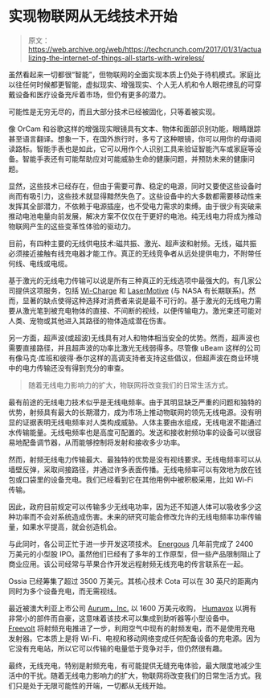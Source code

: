 # 实现物联网从无线技术开始

> 原文：<https://web.archive.org/web/https://techcrunch.com/2017/01/31/actualizing-the-internet-of-things-all-starts-with-wireless/>

虽然看起来一切都很“智能”，但物联网的全面实现本质上仍处于待机模式。家庭比以往任何时候都更智能，虚拟现实、增强现实、个人无人机和令人眼花缭乱的可穿戴设备和医疗设备充斥着市场，但仍有更多的潜力。

可能性是无穷无尽的，而且大部分技术已经被固化，只等着被实现。

像 OrCam 和谷歌这样的增强现实眼镜具有文本、物体和面部识别功能，眼睛跟踪甚至语言翻译。想象一下，在国外旅行时，多亏了这种眼镜，你可以用你的母语阅读路标。智能手表也是如此，它可以用作个人识别工具来验证智能汽车或家庭等设备。智能手表还有可能帮助应对可能威胁生命的健康问题，并预防未来的健康问题。

显然，这些技术已经存在，但由于需要可靠、稳定的电源，同时又要使这些设备时尚而有吸引力，这些技术就显得黯然失色了。这些设备中的大多数都需要移动性来发挥其全部潜力，不依赖于电源插座，也不受电力需求的束缚。由于很少有突破来推动电池电量向前发展，解决方案不仅仅在于更好的电池。纯无线电力将成为推动物联网产生的这些变革性体验的驱动力。

目前，有四种主要的无线供电技术:磁共振、激光、超声波和射频。无线，磁共振必须接近接触有线充电器才能工作。真正的无线竞争者从远处提供电力，不附带任何线、电线或电缆。

基于激光的无线电力传输可以说是所有三种真正的无线选项中最强大的。有几家公司提供这项服务，包括 [Wi-Charge](https://web.archive.org/web/20221207235749/https://www.crunchbase.com/organization/wi-charge) 和 [LaserMotive](https://web.archive.org/web/20221207235749/https://www.crunchbase.com/organization/laser-motive) (与 NASA 有长期联系)。然而，显著的缺点使得这种选择对消费者来说是最不可行的。基于激光的无线电力需要从激光笔到被充电物体的直接、不间断的视线，以便传输电力。激光束还可能对人类、宠物或其他进入其路径的物体造成潜在伤害。

另一方面，超声波(或超波)无线具有对人和物体相当安全的优势。然而，超声波也需要直接路径，并且超声波的功率比激光无线弱得多。尽管像 uBeam 这样的公司有像马克·库班和彼得·泰尔这样的高调支持者支持这些倡议，但超声波在商业环境中的电力传输还没有得到充分的审查。

> 随着无线电力影响力的扩大，物联网将改变我们的日常生活方式。

最有前途的无线电力技术似乎是无线电频率。由于其明显缺乏严重的问题和独特的优势，射频具有最大的长期潜力，成为市场上推动物联网的领先无线电源。没有明显的证据表明无线电频率对人类构成威胁。人体主要由水组成，无线电波不能通过水传输能量。无线电频率也是高度可配置的。发送和接收射频功率的设备可以很容易地配备调节器，从而能够控制将发射和接收多少功率。

然而，射频无线电力传输最大、最独特的优势是没有视线要求。无线电频率可以从墙壁反弹，采取间接路径，并通过许多表面传播。无线电频率可以有效地为放在钱包或口袋里的设备充电。我们已经看到它在其他用例中被积极采用，比如 Wi-Fi 传输。

因此，政府目前规定可以传输多少无线电功率，因为还不知道人体可以吸收多少这种功率而不会对系统造成伤害。未来的研究可能会修改允许的无线电频率功率传输量，如果水平提高，就会创造机会。

与此同时，各公司正忙于进一步开发这项技术。 [Energous](https://web.archive.org/web/20221207235749/https://www.crunchbase.com/organization/energous-corporation#/entity) 几年前完成了 2400 万美元的小型股 IPO。虽然他们已经有了多年的工作原型，但一些产品限制阻止了商业应用。该公司经常与苹果合作开发远程射频无线充电的传言联系在一起。

Ossia 已经筹集了超过 3500 万美元。其核心技术 Cota 可以在 30 英尺的距离内同时为多个设备充电，而无需视线。

最近被澳大利亚上市公司 [Aurum，Inc.](https://web.archive.org/web/20221207235749/https://www.crunchbase.com/organization/aurum#/entity) 以 1600 万美元收购， [Humavox](https://web.archive.org/web/20221207235749/https://www.crunchbase.com/organization/humavox-environmental-power-solutions#/entity) 以拥有非常小的部件而自豪，这意味着该技术可以集成到助听器等小型设备中。 [Freevolt](https://web.archive.org/web/20221207235749/https://www.crunchbase.com/product/freevolt#/entity) 将射频充电推进了一步，利用空气中现有的射频发电，而不是使用充电发射器。它本质上是将 Wi-Fi、电视和移动网络变成任何配备设备的充电源。因为它没有充电站，所以它可以传输的电量低于竞争对手，但仍然很有趣。

最终，无线充电，特别是射频充电，有可能提供无缝充电体验，最大限度地减少生活中的干扰。随着无线电力影响力的扩大，物联网将改变我们的日常生活方式。我们只是处于无限可能性的开端，一切都从无线开始。